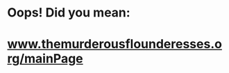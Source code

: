 
<h1>Oops! Did you mean:</h1>
<a href = "mainPage"><h1>www.themurderousflounderesses.org/mainPage</h1></a>
